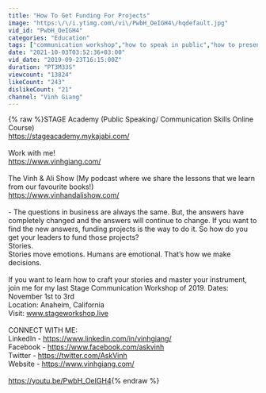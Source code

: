 ```yaml
---
title: "How To Get Funding For Projects"
image: "https:\/\/i.ytimg.com\/vi\/PwbH_OeIGH4\/hqdefault.jpg"
vid_id: "PwbH_OeIGH4"
categories: "Education"
tags: ["communication workshop","how to speak in public","how to present to a group"]
date: "2021-10-03T03:52:36+03:00"
vid_date: "2019-09-23T16:15:00Z"
duration: "PT3M33S"
viewcount: "13824"
likeCount: "243"
dislikeCount: "21"
channel: "Vinh Giang"
---
```

{% raw %}STAGE Academy (Public Speaking/ Communication Skills Online Course) <br /><a rel="nofollow" target="blank" href="https://stageacademy.mykajabi.com/">https://stageacademy.mykajabi.com/</a><br /><br />Work with me! <br /><a rel="nofollow" target="blank" href="https://www.vinhgiang.com/">https://www.vinhgiang.com/</a><br /><br />The Vinh &amp; Ali Show (My podcast where we share the lessons that we learn from our favourite books!)<br /><a rel="nofollow" target="blank" href="https://www.vinhandalishow.com/">https://www.vinhandalishow.com/</a><br /><br />- The questions in business are always the same. But, the answers have completely changed and the answers will continue to change. If you want to find the new answers,  funding projects is the way to do it. So how do you get your leaders to fund those projects?<br />Stories. <br />Stories move emotions. Humans are emotional. That’s how we make decisions. <br /><br />If you want to learn how to craft your stories and master your instrument, join me for my last Stage Communication Workshop of 2019. Dates: November 1st to 3rd<br />Location: Anaheim, California<br />Visit: www.stageworkshop.live<br /><br />CONNECT WITH ME:<br />LinkedIn - <a rel="nofollow" target="blank" href="https://www.linkedin.com/in/vinhgiang/">https://www.linkedin.com/in/vinhgiang/</a><br />Facebook - <a rel="nofollow" target="blank" href="https://www.facebook.com/askvinh">https://www.facebook.com/askvinh</a><br />Twitter - <a rel="nofollow" target="blank" href="https://twitter.com/AskVinh">https://twitter.com/AskVinh</a><br />Website - <a rel="nofollow" target="blank" href="https://www.vinhgiang.com/">https://www.vinhgiang.com/</a><br /><br /><a rel="nofollow" target="blank" href="https://youtu.be/PwbH_OeIGH4">https://youtu.be/PwbH_OeIGH4</a>{% endraw %}
